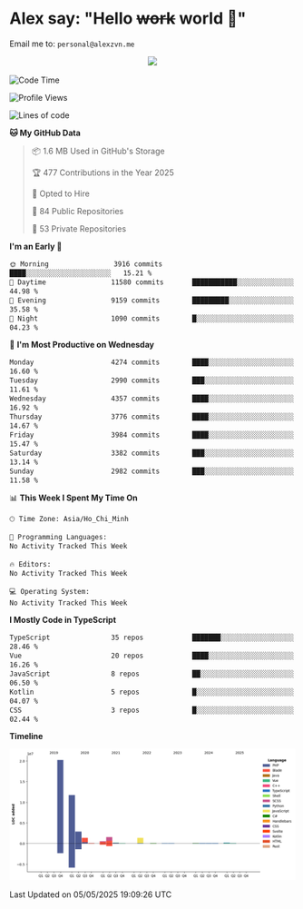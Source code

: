# Alex say: "Hello ~~work~~ world 🐾"
Email me to: `personal@alexzvn.me`


<p align=center>
  <a href="https://skillicons.dev">
    <img src="https://skillicons.dev/icons?i=ts,js,php,nodejs,bun,vue,nuxt,react,svelte,tauri,laravel,rust,mongodb,docker,electron,redis,rabbitmq,tailwind,git,cloudflare,elysia,mysql,nginx,rollupjs,sentry,ubuntu,yarn,html,css,vite" />
  </a>
</p>

<!--START_SECTION:waka-->
![Code Time](http://img.shields.io/badge/Code%20Time-1%2C066%20hrs%2055%20mins-blue)

![Profile Views](http://img.shields.io/badge/Profile%20Views-0-blue)

![Lines of code](https://img.shields.io/badge/From%20Hello%20World%20I%27ve%20Written-40.8%20million%20lines%20of%20code-blue)

**🐱 My GitHub Data** 

> 📦 1.6 MB Used in GitHub's Storage 
 > 
> 🏆 477 Contributions in the Year 2025
 > 
> 💼 Opted to Hire
 > 
> 📜 84 Public Repositories 
 > 
> 🔑 53 Private Repositories 
 > 
**I'm an Early 🐤** 

```text
🌞 Morning                3916 commits        ████░░░░░░░░░░░░░░░░░░░░░   15.21 % 
🌆 Daytime                11580 commits       ███████████░░░░░░░░░░░░░░   44.98 % 
🌃 Evening                9159 commits        █████████░░░░░░░░░░░░░░░░   35.58 % 
🌙 Night                  1090 commits        █░░░░░░░░░░░░░░░░░░░░░░░░   04.23 % 
```
📅 **I'm Most Productive on Wednesday** 

```text
Monday                   4274 commits        ████░░░░░░░░░░░░░░░░░░░░░   16.60 % 
Tuesday                  2990 commits        ███░░░░░░░░░░░░░░░░░░░░░░   11.61 % 
Wednesday                4357 commits        ████░░░░░░░░░░░░░░░░░░░░░   16.92 % 
Thursday                 3776 commits        ████░░░░░░░░░░░░░░░░░░░░░   14.67 % 
Friday                   3984 commits        ████░░░░░░░░░░░░░░░░░░░░░   15.47 % 
Saturday                 3382 commits        ███░░░░░░░░░░░░░░░░░░░░░░   13.14 % 
Sunday                   2982 commits        ███░░░░░░░░░░░░░░░░░░░░░░   11.58 % 
```


📊 **This Week I Spent My Time On** 

```text
🕑︎ Time Zone: Asia/Ho_Chi_Minh

💬 Programming Languages: 
No Activity Tracked This Week

🔥 Editors: 
No Activity Tracked This Week

💻 Operating System: 
No Activity Tracked This Week
```

**I Mostly Code in TypeScript** 

```text
TypeScript               35 repos            ███████░░░░░░░░░░░░░░░░░░   28.46 % 
Vue                      20 repos            ████░░░░░░░░░░░░░░░░░░░░░   16.26 % 
JavaScript               8 repos             ██░░░░░░░░░░░░░░░░░░░░░░░   06.50 % 
Kotlin                   5 repos             █░░░░░░░░░░░░░░░░░░░░░░░░   04.07 % 
CSS                      3 repos             █░░░░░░░░░░░░░░░░░░░░░░░░   02.44 % 
```



**Timeline**

![Lines of Code chart](https://raw.githubusercontent.com/alexzvn/alexzvn/main/assets/bar_graph.png)


 Last Updated on 05/05/2025 19:09:26 UTC
<!--END_SECTION:waka-->
